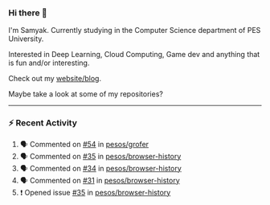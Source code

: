 ### Hi there 👋

I'm Samyak. Currently studying in the Computer Science department of PES University.

Interested in Deep Learning, Cloud Computing, Game dev and anything that is fun and/or interesting.

Check out my [website/blog](https://samyak2.github.io/).

Maybe take a look at some of my repositories?

---

### :zap: Recent Activity

<!--START_SECTION:activity-->
1. 🗣 Commented on [#54](https://github.com/pesos/grofer/issues/54) in [pesos/grofer](https://github.com/pesos/grofer)
2. 🗣 Commented on [#35](https://github.com/pesos/browser-history/issues/35) in [pesos/browser-history](https://github.com/pesos/browser-history)
3. 🗣 Commented on [#34](https://github.com/pesos/browser-history/issues/34) in [pesos/browser-history](https://github.com/pesos/browser-history)
4. 🗣 Commented on [#31](https://github.com/pesos/browser-history/issues/31) in [pesos/browser-history](https://github.com/pesos/browser-history)
5. ❗️ Opened issue [#35](https://github.com/pesos/browser-history/issues/35) in [pesos/browser-history](https://github.com/pesos/browser-history)
<!--END_SECTION:activity-->
